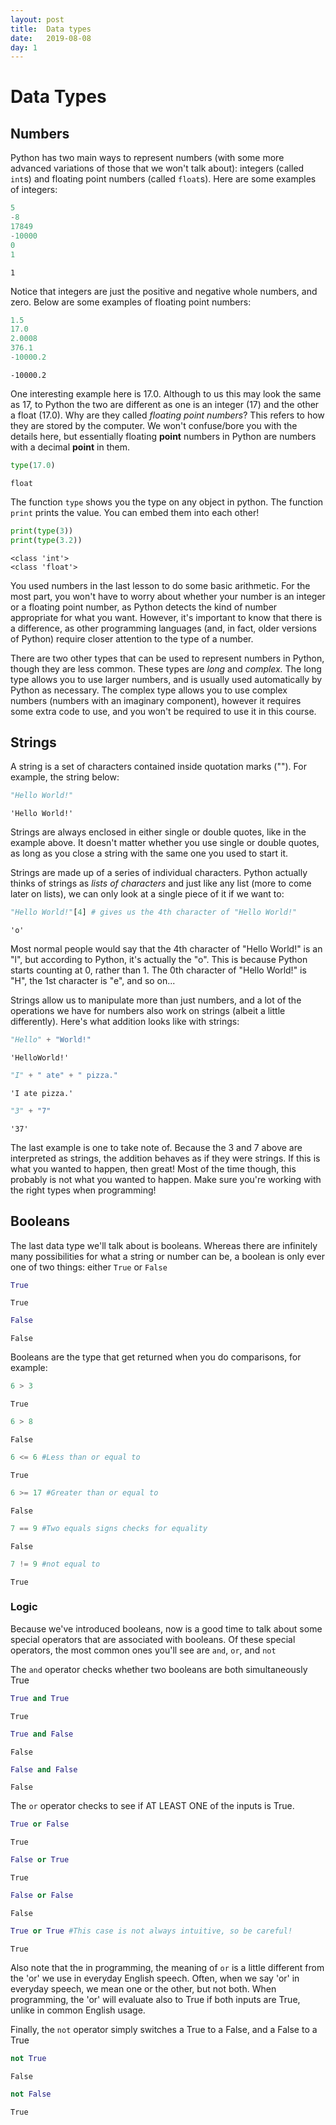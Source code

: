 ```yaml
---
layout: post
title:  Data types
date:   2019-08-08
day: 1
---
```



# Data Types 

## Numbers

Python has two main ways to represent numbers (with some more advanced variations of those that we won't talk about): integers (called `int`s) and floating point numbers (called `float`s). Here are some examples of integers:


```python
5  
-8  
17849  
-10000  
0  
1
```




    1



Notice that integers are just the positive and negative whole numbers, and zero. Below are some examples of floating point numbers:


```python
1.5  
17.0  
2.0008  
376.1  
-10000.2  
```




    -10000.2



One interesting example here is 17.0. Although to us this may look the same as 17, to Python the two are different as one is an integer (17) and the other a float (17.0). Why are they called *floating point numbers*? This refers to how they are stored by the computer. We won't confuse/bore you with the details here, but essentially floating **point** numbers in Python are numbers with a decimal **point** in them. 


```python
type(17.0)
```




    float



The function `type` shows you the type on any object in python. The function `print` prints the value. You can embed them into each other!


```python
print(type(3))
print(type(3.2))
```

    <class 'int'>
    <class 'float'>


You used numbers in the last lesson to do some basic arithmetic. For the most part, you won't have to worry about whether your number is an integer or a floating point number, as Python detects the kind of number appropriate for what you want. However, it's important to know that there is a difference, as other programming languages (and, in fact, older versions of Python) require closer attention to the type of a number.

There are two other types that can be used to represent numbers in Python, though they are less common. These types are *long* and *complex.* The long type allows you to use larger numbers, and is usually used automatically by Python as necessary. The complex type allows you to use complex numbers (numbers with an imaginary component), however it requires some extra code to use, and you won't be required to use it in this course.

## Strings

A string is a set of characters contained inside quotation marks (""). For example, the string below:


```python
"Hello World!"
```




    'Hello World!'



Strings are always enclosed in either single or double quotes, like in the example above. It doesn't matter whether you use single or double quotes, as long as you close a string with the same one you used to start it.

Strings are made up of a series of individual characters. Python actually thinks of strings as *lists of characters* and just like any list (more to come later on lists), we can only look at a single piece of it if we want to:


```python
"Hello World!"[4] # gives us the 4th character of "Hello World!"
```




    'o'



Most normal people would say that the 4th character of "Hello World!" is an "l", but according to Python, it's actually the "o". This is because Python starts counting at 0, rather than 1. The 0th character of "Hello World!" is "H", the 1st character is "e", and so on...

Strings allow us to manipulate more than just numbers, and a lot of the operations we have for numbers also work on strings (albeit a little differently). Here's what addition looks like with strings:


```python
"Hello" + "World!"
```




    'HelloWorld!'




```python
"I" + " ate" + " pizza."
```




    'I ate pizza.'




```python
"3" + "7"
```




    '37'



The last example is one to take note of. Because the 3 and 7 above are interpreted as strings, the addition behaves as if they were strings. If this is what you wanted to happen, then great! Most of the time though, this probably is not what you wanted to happen. Make sure you're working with the right types when programming!

## Booleans

The last data type we'll talk about is booleans. Whereas there are infinitely many possibilities for what a string or number can be, a boolean is only ever one of two things: either `True` or `False`


```python
True
```




    True




```python
False
```




    False



Booleans are the type that get returned when you do comparisons, for example:


```python
6 > 3
```




    True




```python
6 > 8
```




    False




```python
6 <= 6 #Less than or equal to
```




    True




```python
6 >= 17 #Greater than or equal to
```




    False




```python
7 == 9 #Two equals signs checks for equality
```




    False




```python
7 != 9 #not equal to
```




    True



### Logic

Because we've introduced booleans, now is a good time to talk about some special operators that are associated with booleans. Of these special operators, the most common ones you'll see are `and`, `or`, and `not`

The `and` operator checks whether two booleans are both simultaneously True


```python
True and True
```




    True




```python
True and False
```




    False




```python
False and False
```




    False



The `or` operator checks to see if AT LEAST ONE of the inputs is True.


```python
True or False
```




    True




```python
False or True
```




    True




```python
False or False
```




    False




```python
True or True #This case is not always intuitive, so be careful!
```




    True



Also note that the in programming, the meaning of `or` is a little different from the 'or' we use in everyday English speech. Often, when we say 'or' in everyday speech, we mean one or the other, but not both. When programming, the 'or' will evaluate also to True if both inputs are True, unlike in common English usage.

Finally, the `not` operator simply switches a True to a False, and a False to a True


```python
not True
```




    False




```python
not False
```




    True


